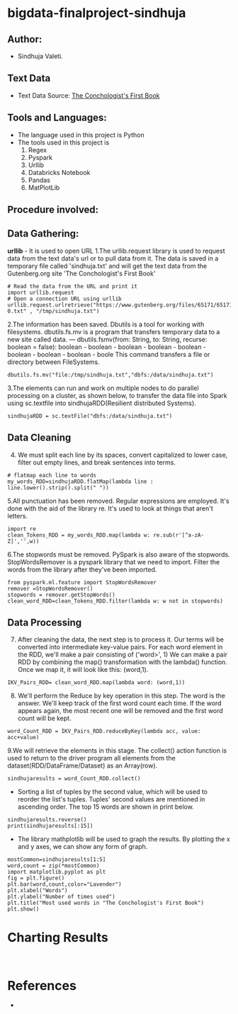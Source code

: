 # bigdata-finalproject-sindhuja

## Author:
- Sindhuja Valeti.

## Text Data
- Text Data Source: [The Conchologist's First Book](https://www.gutenberg.org/files/65171/65171-0.txt)

## Tools and Languages:
- The language used in this project is Python
- The tools used in this project is 
  1. Regex
  2. Pyspark
  3. Urllib
  4. Databricks Notebook
  5. Pandas
  6. MatPlotLib
   

## Procedure involved:
## Data Gathering:
**urllib** - It is used to open URL
1.The urllib.request library is used to request data from the text data's url or to pull data from it. The data is saved in a temporary file called 'sindhuja.txt' and will get the text data from the Gutenberg.org site 'The Conchologist's First Book'
```
# Read the data from the URL and print it
import urllib.request
# Open a connection URL using urllib
urllib.request.urlretrieve("https://www.gutenberg.org/files/65171/65171-0.txt" , "/tmp/sindhuja.txt")
```
2.The information has been saved. Dbutils is a tool for working with filesystems. dbutils.fs.mv is a program that transfers temporary data to a new site called data.
— dbutils.fsmv(from: String, to: String, recurse: boolean = false): boolean - boolean - boolean - boolean - boolean - boolean - boolean - boolean - boole This command transfers a file or directory between FileSystems.
```
dbutils.fs.mv("file:/tmp/sindhuja.txt","dbfs:/data/sindhuja.txt")
```
3.The elements can run and work on multiple nodes to do parallel processing on a cluster, as shown below, to transfer the data file into Spark using sc.textfile into sindhujaRDD(Resilient distributed Systems).
```
sindhujaRDD = sc.textFile("dbfs:/data/sindhuja.txt")
```
## Data Cleaning

4. We must split each line by its spaces, convert capitalized to lower case, filter out empty lines, and break sentences into terms.
```
# flatmap each line to words
my_words_RDD=sindhujaRDD.flatMap(lambda line : line.lower().strip().split(" "))
```
5.All punctuation has been removed. Regular expressions are employed. It's done with the aid of the library re. It's used to look at things that aren't letters.
```
import re
clean_Tokens_RDD = my_words_RDD.map(lambda w: re.sub(r'[^a-zA-Z]','',w))
```
6.The stopwords must be removed. PySpark is also aware of the stopwords. StopWordsRemover is a pyspark library that we need to import. Filter the words from the library after they've been imported.
```
from pyspark.ml.feature import StopWordsRemover
remover =StopWordsRemover()
stopwords = remover.getStopWords()
clean_word_RDD=clean_Tokens_RDD.filter(lambda w: w not in stopwords)
```
## Data Processing

7. After cleaning the data, the next step is to process it. Our terms will be converted into intermediate key-value pairs. For each word element in the RDD, we'll make a pair consisting of ('word>', 1) We can make a pair RDD by combining the map() transformation with the lambda() function.
Once we map it, it will look like this: (word,1).

```
IKV_Pairs_RDD= clean_word_RDD.map(lambda word: (word,1))
```
8. We'll perform the Reduce by key operation in this step. The word is the answer. We'll keep track of the first word count each time. If the word appears again, the most recent one will be removed and the first word count will be kept.
```
word_Count_RDD = IKV_Pairs_RDD.reduceByKey(lambda acc, value: acc+value)
```
9.We will retrieve the elements in this stage. The collect() action function is used to return to the driver program all elements from the dataset(RDD/DataFrame/Dataset) as an Array(row).
```
sindhujaresults = word_Count_RDD.collect()
```

- Sorting a list of tuples by the second value, which will be used to reorder the list's tuples. Tuples' second values are mentioned in ascending order. The top 15 words are shown in print below.

```results.sort(key=lambda x:x[1])
sindhujaresults.reverse()
print(sindhujaresults[:15])
```
- The library mathplotlib will be used to graph the results. By plotting the x and y axes, we can show any form of graph.
```
mostCommon=sindhujaresults[1:5]
word,count = zip(*mostCommon)
import matplotlib.pyplot as plt
fig = plt.figure()
plt.bar(word,count,color="Lavender")
plt.xlabel("Words")
plt.ylabel("Number of times used")
plt.title("Most used words in "The Conchologist's First Book")
plt.show()
```
# Charting Results
![]()
![]()

# References
- []()
